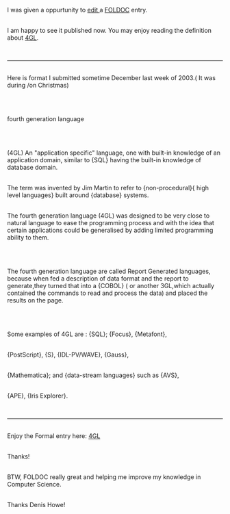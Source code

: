 <html><body><p>I was given a oppurtunity to <a href="http://usr.blogspot.com/2003_12_01_usr_archive.html#107090069153561003">edit </a>a <a href="http://foldoc.doc.ic.ac.uk/foldoc/index.html">FOLDOC</a> entry.

<br>I am happy to see it published now. You may enjoy reading the definition  about <a href="http://foldoc.doc.ic.ac.uk/foldoc/foldoc.cgi?fourth+generation+language">4GL</a>.

<br></p><hr>

<br>Here is format I submitted sometime December last week of 2003.( It was during /on Christmas)

<br>

<br>fourth generation language

<br>

<br>(4GL) An "application specific" language, one with built-in knowledge of an application domain, similar to {SQL} having the built-in knowledge of database domain. 

<br>The term was invented by Jim Martin to refer to {non-procedural}{ high level languages} built around {database} systems.

<br>The fourth generation language (4GL) was designed to be very close to natural language to ease the programming process and with the idea that certain applications  could be generalised by adding limited programming ability to them.

<br>

<br>The fourth generation language are called Report Generated languages, because when fed a description of data format and the report to generate,they turned that into a {COBOL} ( or another 3GL,which actually contained the commands to read and process the data) and placed the results on the page.

<br>

<br>Some examples of 4GL are : {SQL}; {Focus}, {Metafont},

<br>	{PostScript}, {S}, {IDL-PV/WAVE}, {Gauss},

<br>	{Mathematica}; and {data-stream languages} such as {AVS},

<br>	{APE}, {Iris Explorer}.

<br><hr>

<br>Enjoy the Formal entry here: <a href="http://foldoc.doc.ic.ac.uk/foldoc/foldoc.cgi?fourth+generation+language">4GL</a>

<br>Thanks!

<br>BTW, FOLDOC really great and helping me improve my knowledge in Computer Science.

<br>Thanks Denis Howe!</body></html>
